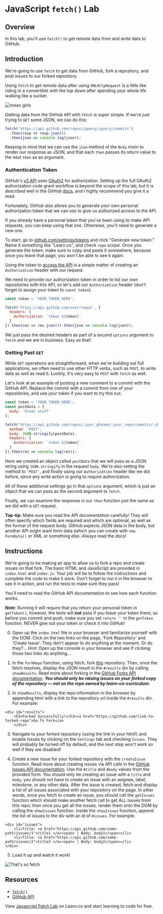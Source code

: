 # JavaScript `fetch()` Lab

## Overview
In this lab, you'll use `fetch()` to get remote data from and write data to GitHub.

## Introduction
We're going to use `fetch` to get data from GitHub, fork a repository, and post issues to our forked repository.

Using `fetch` to get remote data after using `XMLHttpRequest` is a little like riding in a convertible with the top down after spending your whole life walking like a sucker.

![mean girls](http://i.giphy.com/4CP58gxwbBy2Q.gif)

Getting data from the GitHub API with `fetch` is super simple. If we're just trying to `GET` some JSON, we can do this:

```js
fetch('https://api.github.com/repos/jquery/jquery/commits')
  .then(resp => resp.json())
  .then(json => console.log(json));
```

Keeping in mind that we can use the `json` method of the `Body` mixin to render our response as JSON, and that each `then` passes its return value to the next `then` as an argument.

### Authentication Token
GitHub's [v3 API](https://developer.github.com/v3/) uses [OAuth2][GitHub OAuth] for authorization. Setting up the full OAuth2 authorization code grant workflow is beyond the scope of this lab, but it is described well in the GitHub [docs][GitHub OAuth], and I highly recommend you give it a read.

Fortunately, GitHub also allows you to generate your own personal authorization token that we can use to give us authorized access to the API.

If you already have a personal token that you've been using to make API requests, you can keep using that one. Otherwise, you'll need to generate a new one.

To start, go to [github.com/settings/tokens](https://github.com/settings/tokens) and click "Generate new token." Name it something like "Learn.co", and check `repo` scope. Once you generate the token, make sure to copy and paste it somewhere, because once you leave that page, you won't be able to see it again.

Using the token to [access the API](https://developer.github.com/apps/building-integrations/setting-up-and-registering-oauth-apps/about-authorization-options-for-oauth-apps/#3-use-the-access-token-to-access-the-api) is a simple matter of creating an `Authorization` header with our request.

We need to provide our authorization token in order to list our own repositories with this API, so let's add our `Authorization` header (don't forget to assign your token to `const token`).

```js
const token = 'YOUR_TOKEN_HERE';

fetch('https://api.github.com/user/repos', {
  headers: {
    Authorization: `token ${token}`
  }
}).then(res => res.json()).then(json => console.log(json));
```

We just pass the desired headers as part of a second `options` argument to `fetch` and we are in business. Easy as that!

### Getting Past `GET`
While `GET` operations are straightforward, when we're building out full applications, we often need to use other HTTP verbs, such as `POST`, to write data as well as read it. Luckily, it's very easy to `POST` with `fetch` as well.

Let's look at an example of posting a new comment to a commit with the GitHub API. Replace the commit with a commit from one of your repositories, and use your token if you want to try this out.

```js
const token = 'YOUR_TOKEN_HERE';
const postData = {
  body: 'Great stuff'
};

fetch('https://api.github.com/repos/:your_ghname/:your_repo/commits/:sha/comments', {
  method: 'POST',
  body: JSON.stringify(postData),
  headers: {
    Authorization: `token ${token}`
  }
}).then(res => console.log(res));
```

Here we created an object called `postData` that we will pass as a JSON string using `JSON.stringify` in the request `body`. We're also setting the method to `'POST'`, and finally using our `Authorization` header like we did before, since any write action is going to require authorization.

All of these additional settings go in that `options` argument, which is just an object that we can pass as the second argument to `fetch`.

Finally, we can examine the response in our `then` function just the same as we did with a `GET` request.

**Top-tip:** Make sure you read the API documentation carefully! They will often specify which fields are required and which are optional, as well as the format of the request body. GitHub expects JSON data in the body, but another API might want form data (which you can create with `new FormData()` or XML or something else. Always read the docs!

## Instructions
We're going to be making an app to allow us to fork a repo and create issues on that fork. The basic HTML and JavaScript are provided in `index.html` and `index.js`. Your job will be to follow the instructions and complete the code to make it work. Don't forget to run it in the browser to see it in action, and run the tests to make sure they pass!

You'll need to read the GitHub API documentation to see how each function works.

***Note***: Running it will require that you return your personal token in `getToken()`, however, the tests will **not** pass if you leave your token there, so before you commit and push, make sure you set `return ''` in the `getToken` function. NEVER give out your token or check it into GitHub!

0. Open up the `index.html` file in your browser and familiarize yourself with the DOM. Click on the two links on the page, 'Fork Repository' and 'Create Issue'. They don't appear to do anything at the moment. Or do they?... Hint: Open up the console in your browser and see if clicking those two links do anything...

1. In the `forkRepo` function, using fetch, fork [this](https://github.com/learn-co-curriculum/javascript-fetch-lab) repository. Then, once the fetch resolves, display the JSON result in the `#results` div by calling `showResults`. Read more about forking in the [GitHub Forks API documentation](https://developer.github.com/v3/repos/forks/). ***You should only be raising issues on your forked copy of the repository — not on the repo owned by learn-co-curriculum***.

2. In `showResults`, display the repo information in the browser by appending html with a link to the repository url inside the `#results` div. For example:
```
<div id="results">
    <h3>Forked Successfully!</h3><a href="https://github.com/link-to-forked-repo">Go To Fork</a>
    </div>
```

3. Navigate to your forked repository (using the link in your html!) and enable Issues by clicking on the `Settings` tab and checking `Issues`. They will probably be turned off by default, and the next step won't work so well if they are disabled!

4. Create a new issue for your forked repository with the `createIssue` function. Read more about creating issues via API calls in the [GitHub Issues API documentation](https://developer.github.com/v3/issues/). Use the `#title` and `#body` values from the provided form. You should only be creating an issue with a `title` and `body`; you should not have to create an issue with an asignee, label, milestone, or any other data. After the issue is created, fetch and display a list of all issues associated with your repository on the page. In other words, once you fetch to create an issue, you should call the `getIssues` function which should make another fetch call to get ALL issues from this repo; then once you get all the issues, render them onto the DOM by calling the `showIssues` function. Inside the `showIssues` function, append the list of issues to the div with an id of `#issues`. For example:
```
<div id="issues">
    <li>Title: <a href="https://api.github.com/some-path/issues/1">title1 </a><span> | Body: body1</span></li>
    <li>Title: <a href="https://api.github.com/some-path/issues/2">title2 </a><span> | Body: body2</span></li>
</div>
```

5. Load it up and watch it work!

![That's so fetch](http://missmonet.net/wp-content/uploads/2014/04/so-fetch-gretchen-xmas-gif.gif)

## Resources
- [`fetch()`](https://developer.mozilla.org/en-US/docs/Web/API/Fetch_API)
- [GitHub API](https://developer.github.com/v3/)

[GitHub OAuth]: https://developer.github.com/v3/oauth_authorizations/

<p data-visibility='hidden'>View <a href='https://learn.co/lessons/javascript-fetch-lab' title='JavaScript Fetch Lab'>Javascript Fetch Lab</a> on Learn.co and start learning to code for free.</p>
